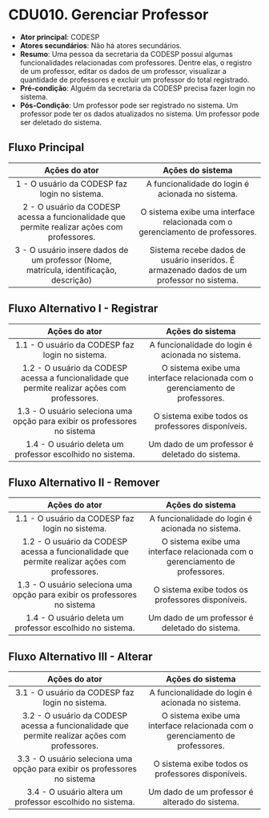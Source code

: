 # CDU010. Gerenciar Professor

- **Ator principal**: CODESP
- **Atores secundários**: Não há atores secundários.	 
- **Resumo**: Uma pessoa da secretaria da CODESP possui algumas funcionalidades relacionadas com professores. Dentre elas, o registro de um professor, editar os dados de um professor, visualizar a quantidade de professores e excluir um professor do total registrado.
- **Pré-condição**: Alguém da secretaria da CODESP precisa fazer login no sistema.
- **Pós-Condição**: Um professor pode ser registrado no sistema. Um professor pode ter os dados atualizados no sistema. Um professor pode ser deletado do sistema.

## Fluxo Principal
| Ações do ator | Ações do sistema |
| :-----------------: | :-----------------: | 
| 1 -  O usuário da CODESP faz login no sistema. | A funcionalidade do login é acionada no sistema.|  
| 2 -  O usuário da CODESP acessa a funcionalidade que permite realizar ações com professores. | O sistema exibe uma interface relacionada com o gerenciamento de professores.|  
| 3 -  O usuário insere dados de um professor (Nome, matrícula, identificação, descrição) | Sistema recebe dados de usuário inseridos. É armazenado dados de um professor no sistema.| 



## Fluxo Alternativo I - Registrar
| Ações do ator | Ações do sistema |
| :-----------------: |:-----------------: | 
| 1.1 - O usuário da CODESP faz login no sistema. | A funcionalidade do login é acionada no sistema.|  
| 1.2 - O usuário da CODESP acessa a funcionalidade que permite realizar ações com professores. | O sistema exibe uma interface relacionada com o gerenciamento de professores. |
| 1.3 - O usuário seleciona uma opção para exibir os professores no sistema | O sistema exibe todos os professores disponíveis. |
| 1.4 - O usuário deleta um professor escolhido no sistema. | Um dado de um professor é deletado do sistema. |

## Fluxo Alternativo II - Remover
| Ações do ator | Ações do sistema |
| :-----------------: |:-----------------: | 
| 1.1 - O usuário da CODESP faz login no sistema. | A funcionalidade do login é acionada no sistema.|  
| 1.2 - O usuário da CODESP acessa a funcionalidade que permite realizar ações com professores. | O sistema exibe uma interface relacionada com o gerenciamento de professores. |
| 1.3 - O usuário seleciona uma opção para exibir os professores no sistema | O sistema exibe todos os professores disponíveis. |
| 1.4 - O usuário deleta um professor escolhido no sistema. | Um dado de um professor é deletado do sistema. |

## Fluxo Alternativo III - Alterar
| Ações do ator | Ações do sistema |
| :-----------------: | :-----------------: | 
| 3.1 - O usuário da CODESP faz login no sistema. | A funcionalidade do login é acionada no sistema.|  
| 3.2 - O usuário da CODESP acessa a funcionalidade que permite realizar ações com professores. | O sistema exibe uma interface relacionada com o gerenciamento de professores. |
| 3.3 - O usuário seleciona uma opção para exibir os professores no sistema | O sistema exibe todos os professores disponíveis. |
| 3.4 - O usuário altera um professor escolhido no sistema. | Um dado de um professor é alterado do sistema. | 
